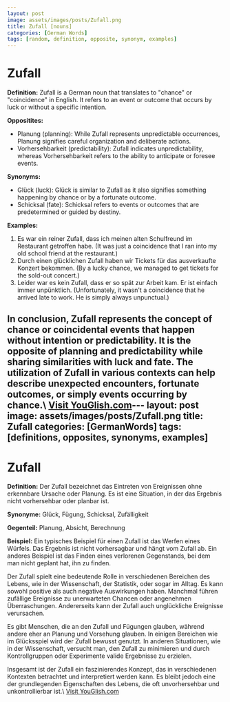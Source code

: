 ```yaml
---
layout: post
image: assets/images/posts/Zufall.png
title: Zufall [nouns]
categories: [German Words]
tags: [random, definition, opposite, synonym, examples]
---
```


# Zufall

**Definition:**
Zufall is a German noun that translates to "chance" or "coincidence" in English. It refers to an event or outcome that occurs by luck or without a specific intention.

**Oppositites:**
- Planung (planning): While Zufall represents unpredictable occurrences, Planung signifies careful organization and deliberate actions.
- Vorhersehbarkeit (predictability): Zufall indicates unpredictability, whereas Vorhersehbarkeit refers to the ability to anticipate or foresee events.

**Synonyms:**
- Glück (luck): Glück is similar to Zufall as it also signifies something happening by chance or by a fortunate outcome.
- Schicksal (fate): Schicksal refers to events or outcomes that are predetermined or guided by destiny.

**Examples:**

1. Es war ein reiner Zufall, dass ich meinen alten Schulfreund im Restaurant getroffen habe. (It was just a coincidence that I ran into my old school friend at the restaurant.)
2. Durch einen glücklichen Zufall haben wir Tickets für das ausverkaufte Konzert bekommen. (By a lucky chance, we managed to get tickets for the sold-out concert.)
3. Leider war es kein Zufall, dass er so spät zur Arbeit kam. Er ist einfach immer unpünktlich. (Unfortunately, it wasn't a coincidence that he arrived late to work. He is simply always unpunctual.)

In conclusion, Zufall represents the concept of chance or coincidental events that happen without intention or predictability. It is the opposite of planning and predictability while sharing similarities with luck and fate. The utilization of Zufall in various contexts can help describe unexpected encounters, fortunate outcomes, or simply events occurring by chance.\ <a id="yg-widget-0" class="youglish-widget" data-query="Zufall" data-lang="german" data-components="8412" data-auto-start="0" data-bkg-color="theme_light" data-title="How%20to%20pronounce%20Zufall%20in%20German"  rel="nofollow" href="https://youglish.com">Visit YouGlish.com</a><script async src="https://youglish.com/public/emb/widget.js" charset="utf-8"></script>---
layout: post
image: assets/images/posts/Zufall.png
title: Zufall
categories: [GermanWords]
tags: [definitions, opposites, synonyms, examples]
---

# Zufall

**Definition:** Der Zufall bezeichnet das Eintreten von Ereignissen ohne erkennbare Ursache oder Planung. Es ist eine Situation, in der das Ergebnis nicht vorhersehbar oder planbar ist.

**Synonyme:** Glück, Fügung, Schicksal, Zufälligkeit

**Gegenteil:** Planung, Absicht, Berechnung

**Beispiel:** Ein typisches Beispiel für einen Zufall ist das Werfen eines Würfels. Das Ergebnis ist nicht vorhersagbar und hängt vom Zufall ab. Ein anderes Beispiel ist das Finden eines verlorenen Gegenstands, bei dem man nicht geplant hat, ihn zu finden.

Der Zufall spielt eine bedeutende Rolle in verschiedenen Bereichen des Lebens, wie in der Wissenschaft, der Statistik, oder sogar im Alltag. Es kann sowohl positive als auch negative Auswirkungen haben. Manchmal führen zufällige Ereignisse zu unerwarteten Chancen oder angenehmen Überraschungen. Andererseits kann der Zufall auch unglückliche Ereignisse verursachen.

Es gibt Menschen, die an den Zufall und Fügungen glauben, während andere eher an Planung und Vorsehung glauben. In einigen Bereichen wie im Glücksspiel wird der Zufall bewusst genutzt. In anderen Situationen, wie in der Wissenschaft, versucht man, den Zufall zu minimieren und durch Kontrollgruppen oder Experimente valide Ergebnisse zu erzielen.

Insgesamt ist der Zufall ein faszinierendes Konzept, das in verschiedenen Kontexten betrachtet und interpretiert werden kann. Es bleibt jedoch eine der grundlegenden Eigenschaften des Lebens, die oft unvorhersehbar und unkontrollierbar ist.\ <a id="yg-widget-0" class="youglish-widget" data-query="Zufall" data-lang="german" data-components="8412" data-auto-start="0" data-bkg-color="theme_light" data-title="How%20to%20pronounce%20Zufall%20in%20German"  rel="nofollow" href="https://youglish.com">Visit YouGlish.com</a><script async src="https://youglish.com/public/emb/widget.js" charset="utf-8"></script>